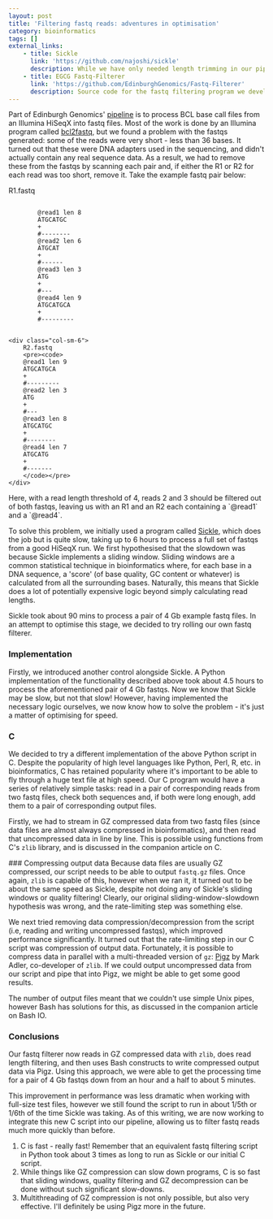 ```yaml
---
layout: post
title: 'Filtering fastq reads: adventures in optimisation'
category: bioinformatics
tags: []
external_links:
    - title: Sickle
      link: 'https://github.com/najoshi/sickle'
      description: While we have only needed length trimming in our pipeline, Sickle is also capable of trimming fastq reads by quality.
    - title: EGCG Fastq-Filterer
      link: 'https://github.com/EdinburghGenomics/Fastq-Filterer'
      description: Source code for the fastq filtering program we developed.
---
```


Part of Edinburgh Genomics' [pipeline](http://github.com/EdinburghGenomics/Analysis-Driver) is to process BCL base call files from an Illumina HiSeqX into fastq files. Most of the work is done by an Illumina program called [bcl2fastq](http://support.illumina.com/downloads/bcl2fastq-conversion-software-v217.html), but we found a problem with the fastqs generated: some of the reads were very short - less than 36 bases. It turned out that these were DNA adapters used in the sequencing, and didn't actually contain any real sequence data. As a result, we had to remove these from the fastqs by scanning each pair and, if either the R1 or R2 for each read was too short, remove it. Take the example fastq pair below:

<div>
    <div class="col-sm-6">
        R1.fastq
        <pre><code>
        @read1 len 8
        ATGCATGC
        +
        #--------
        @read2 len 6
        ATGCAT
        +
        #------
        @read3 len 3
        ATG
        +
        #---
        @read4 len 9
        ATGCATGCA
        +
        #---------
        </code></pre>
    </div>

    <div class="col-sm-6">
        R2.fastq
        <pre><code>
        @read1 len 9
        ATGCATGCA
        +
        #---------
        @read2 len 3
        ATG
        +
        #---
        @read3 len 8
        ATGCATGC
        +
        #--------
        @read4 len 7
        ATGCATG
        +
        #-------
        </code></pre>
    </div>
</div>
Here, with a read length threshold of 4, reads 2 and 3 should be filtered out of both fastqs, leaving us with an R1 and an R2 each containing a `@read1` and a `@read4`.

To solve this problem, we initially used a program called [Sickle](https://github.com/najoshi/sickle), which does the job but is quite slow, taking up to 6 hours to process a full set of fastqs from a good HiSeqX run. We first hypothesised that the slowdown was because Sickle implements a sliding window. Sliding windows are a common statistical technique in bioinformatics where, for each base in a DNA sequence, a 'score' (of base quality, GC content or whatever) is calculated from all the surrounding bases. Naturally, this means that Sickle does a lot of potentially expensive logic beyond simply calculating read lengths.

Sickle took about 90 mins to process a pair of 4 Gb example fastq files. In an attempt to optimise this stage, we decided to try rolling our own fastq filterer.


### Implementation
Firstly, we introduced another control alongside Sickle. A Python implementation of the functionality described above took about 4.5 hours to process the aforementioned pair of 4 Gb fastqs. Now we know that Sickle may be slow, but not that slow! However, having implemented the necessary logic ourselves, we now know how to solve the problem - it's just a matter of optimising for speed.


### C
We decided to try a different implementation of the above Python script in C. Despite the popularity of high level languages like Python, Perl, R, etc. in bioinformatics, C has retained popularity where it's important to be able to fly through a huge text file at high speed. Our C program would have a series of relatively simple tasks: read in a pair of corresponding reads from two fastq files, check both sequences and, if both were long enough, add them to a pair of corresponding output files.

Firstly, we had to stream in GZ compressed data from two fastq files (since data files are almost always compressed in bioinformatics), and then read that uncompressed data in line by line. This is possible using functions from C's `zlib` library, and is discussed in the companion article on C.


### Compressing output data
Because data files are usually GZ compressed, our script needs to be able to output `fastq.gz` files. Once again, `zlib` is capable of this, however when we ran it, it turned out to be about the same speed as Sickle, despite not doing any of Sickle's sliding windows or quality filtering! Clearly, our original sliding-window-slowdown hypothesis was wrong, and the rate-limiting step was something else.

We next tried removing data compression/decompression from the script (i.e, reading and writing uncompressed fastqs), which improved performance significantly. It turned out that the rate-limiting step in our C script was compression of output data. Fortunately, it is possible to compress data in parallel with a multi-threaded version of `gz`: [Pigz](https://github.com/madler/pigz) by Mark Adler, co-developer of `zlib`. If we could output uncompressed data from our script and pipe that into Pigz, we might be able to get some good results.

The number of output files meant that we couldn't use simple Unix pipes, however Bash has solutions for this, as discussed in the companion article on Bash IO.


### Conclusions
Our fastq filterer now reads in GZ compressed data with `zlib`, does read length filtering, and then uses Bash constructs to write compressed output data via Pigz. Using this approach, we were able to get the processing time for a pair of 4 Gb fastqs down from an hour and a half to about 5 minutes.

This improvement in performance was less dramatic when working with full-size test files, however we still found the script to run in about 1/5th or 1/6th of the time Sickle was taking. As of this writing, we are now working to integrate this new C script into our pipeline, allowing us to filter fastq reads much more quickly than before.


1. C is fast - really fast! Remember that an equivalent fastq filtering script in Python took about 3 times as long to run as Sickle or our initial C script.
2. While things like GZ compression can slow down programs, C is so fast that sliding windows, quality filtering and GZ decompression can be done without such significant slow-downs.
3. Multithreading of GZ compression is not only possible, but also very effective. I'll definitely be using Pigz more in the future.
